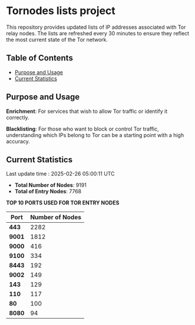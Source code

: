 # Tornodes lists project

This repository provides updated lists of IP addresses associated with Tor relay nodes. The lists are refreshed every 30 minutes to ensure they reflect the most current state of the Tor network.

## Table of Contents

- [Purpose and Usage](#purpose-and-usage)
- [Current Statistics](#current-statistics)


## Purpose and Usage

**Enrichment**: For services that wish to allow Tor traffic or identify it correctly.

**Blacklisting**: For those who want to block or control Tor traffic, understanding which IPs belong to Tor can be a starting point with a high accuracy.

## Current Statistics

Last update time : 2025-02-26 05:00:11 UTC

- **Total Number of Nodes**: 9191
- **Total of Entry Nodes**: 7768

**TOP 10 PORTS USED FOR TOR ENTRY NODES**

| **Port** | **Number of Nodes** |
|------|-----------------|
| **443**   | 2282  |
| **9001**   | 1812  |
| **9000**   | 416  |
| **9100**   | 334  |
| **8443**   | 192  |
| **9002**   | 149  |
| **143**   | 129  |
| **110**   | 117  |
| **80**   | 100  |
| **8080**   | 94  |

